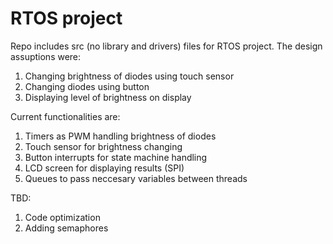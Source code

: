 # RTOS project
Repo includes src (no library and drivers) files for RTOS project.
The design assuptions were:
1. Changing brightness of diodes using touch sensor
2. Changing diodes using button
3. Displaying level of brightness on display

Current functionalities are:
1. Timers as PWM handling brightness of diodes
2. Touch sensor for brightness changing
3. Button interrupts for state machine handling
4. LCD screen for displaying results (SPI)
5. Queues to pass neccesary variables between threads

TBD:
1. Code optimization
2. Adding semaphores

